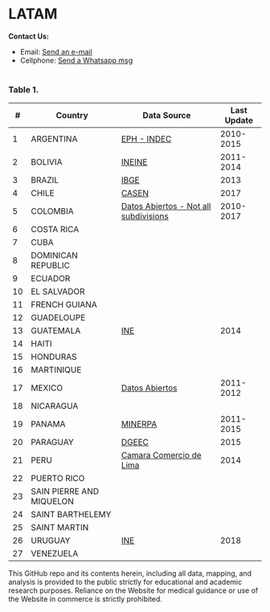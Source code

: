 # LATAM

<b>Contact Us: </b><br>

- Email: [Send an e-mail](pablo.diazv@pucp.edu.pe)
- Cellphone: [Send a Whatsapp msg](https://api.whatsapp.com/send?phone=51938438089&text=Hi,%20I%27m%20comming%20from%20Github)
  <br><br>

### Table 1.

| #   | Country                  | Data Source                                                     | Last Update |
| --- | ------------------------ | --------------------------------------------------------------- | ----------- |
| 1   | ARGENTINA                | [EPH - INDEC](https://bit.ly/2X8SGr9)                           | 2010-2015   |
| 2   | BOLIVIA                  | [INE](https://bit.ly/2VXYu5Q)[INE](https://bit.ly/2VeB9v5)      | 2011-2014   |
| 3   | BRAZIL                   | [IBGE](https://bit.ly/2Xc7ipE)                                  | 2013        |
| 4   | CHILE                    | [CASEN](https://bit.ly/2W2FROe)                                 | 2017        |
| 5   | COLOMBIA                 | [Datos Abiertos - Not all subdivisions](https://bit.ly/349sKgq) | 2010-2017   |
| 6   | COSTA RICA               |                                                                 |             |
| 7   | CUBA                     |                                                                 |             |
| 8   | DOMINICAN REPUBLIC       |                                                                 |             |
| 9   | ECUADOR                  |                                                                 |             |
| 10  | EL SALVADOR              |                                                                 |             |
| 11  | FRENCH GUIANA            |                                                                 |             |
| 12  | GUADELOUPE               |                                                                 |             |
| 13  | GUATEMALA                | [INE](https://bit.ly/2WHUneD)                                   | 2014        |
| 14  | HAITI                    |                                                                 |             |
| 15  | HONDURAS                 |                                                                 |             |
| 16  | MARTINIQUE               |                                                                 |             |
| 17  | MEXICO                   | [Datos Abiertos](https://bit.ly/3bSUvwt)                        | 2011-2012   |
| 18  | NICARAGUA                |                                                                 |             |
| 19  | PANAMA                   | [MINERPA](https://bit.ly/2WT784L)                               | 2011-2015   |
| 20  | PARAGUAY                 | [DGEEC](https://bit.ly/3bWy6Pm)                                 | 2015        |
| 21  | PERU                     | [Camara Comercio de Lima](https://bit.ly/2UTBsuU)               | 2014        |
| 22  | PUERTO RICO              |                                                                 |             |
| 23  | SAIN PIERRE AND MIQUELON |                                                                 |             |
| 24  | SAINT BARTHELEMY         |                                                                 |             |
| 25  | SAINT MARTIN             |                                                                 |             |
| 26  | URUGUAY                  | [INE](https://bit.ly/3bqHdH2)                                   | 2018        |
| 27  | VENEZUELA                |                                                                 |             |

This GitHub repo and its contents herein, including all data, mapping, and analysis is provided to the public strictly for educational and academic research purposes. Reliance on the Website for medical guidance or use of the Website in commerce is strictly prohibited.
